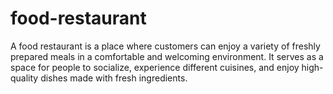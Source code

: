 # food-restaurant
A food restaurant is a place where customers can enjoy a variety of freshly prepared meals in a comfortable and welcoming environment. It serves as a space for people to socialize, experience different cuisines, and enjoy high-quality dishes made with fresh ingredients. 
